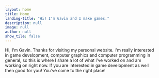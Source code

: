 ```yaml
---
layout: home
title: Home
landing-title: "Hi! I'm Gavin and I make games."
description: null
image: null
author: null
show_tile: false
---
```


Hi, I'm Gavin. Thanks for visiting my personal website. I'm really interested in game development, computer graphics and computer programming in general, so this is where I share a lot of what I've worked on and am working on right now. If you are interested in game development as well then good for you! You've come to the right place! 
